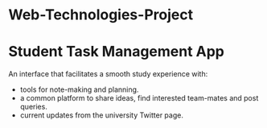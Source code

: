 # Web-Technologies-Project
# Student Task Management App <br/>
An interface that facilitates a smooth study experience with: <br>
* tools for note-making and planning. <br/>
* a common platform to share ideas, find interested team-mates and post queries.<br/>
* current updates from the university Twitter page.<br/>

